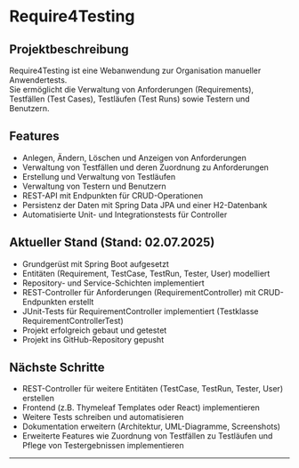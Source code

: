 # Require4Testing

## Projektbeschreibung

Require4Testing ist eine Webanwendung zur Organisation manueller Anwendertests.  
Sie ermöglicht die Verwaltung von Anforderungen (Requirements), Testfällen (Test Cases), Testläufen (Test Runs) sowie Testern und Benutzern.

## Features

- Anlegen, Ändern, Löschen und Anzeigen von Anforderungen  
- Verwaltung von Testfällen und deren Zuordnung zu Anforderungen  
- Erstellung und Verwaltung von Testläufen  
- Verwaltung von Testern und Benutzern  
- REST-API mit Endpunkten für CRUD-Operationen  
- Persistenz der Daten mit Spring Data JPA und einer H2-Datenbank  
- Automatisierte Unit- und Integrationstests für Controller  

## Aktueller Stand (Stand: 02.07.2025)

- Grundgerüst mit Spring Boot aufgesetzt  
- Entitäten (Requirement, TestCase, TestRun, Tester, User) modelliert  
- Repository- und Service-Schichten implementiert  
- REST-Controller für Anforderungen (RequirementController) mit CRUD-Endpunkten erstellt  
- JUnit-Tests für RequirementController implementiert (Testklasse RequirementControllerTest)  
- Projekt erfolgreich gebaut und getestet  
- Projekt ins GitHub-Repository gepusht

## Nächste Schritte

- REST-Controller für weitere Entitäten (TestCase, TestRun, Tester, User) erstellen  
- Frontend (z.B. Thymeleaf Templates oder React) implementieren  
- Weitere Tests schreiben und automatisieren  
- Dokumentation erweitern (Architektur, UML-Diagramme, Screenshots)  
- Erweiterte Features wie Zuordnung von Testfällen zu Testläufen und Pflege von Testergebnissen implementieren

---
